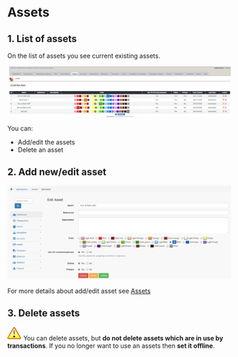# Assets

## 1. List of assets

On the list of assets you see current existing assets.

![List of assets](../../.gitbook/assets/en/admin_assets.png)

You can:

* Add/edit the assets
* Delete an asset

## 2. Add new/edit asset

![Creation of new asset](../../.gitbook/assets/en/assets_edit.png)

For more details about add/edit asset see [Assets](../the-user-side/assets.md)

## 3. Delete assets

![Important](../../.gitbook/assets/en/important.png)
You can delete assets, but **do not delete assets which are in use by transactions**. If you no longer want to use an assets then **set it offline**.
